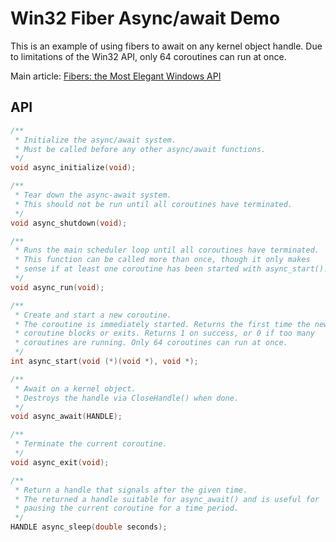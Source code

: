 # Win32 Fiber Async/await Demo

This is an example of using fibers to await on any kernel object handle.
Due to limitations of the Win32 API, only 64 coroutines can run at once.

Main article:
[Fibers: the Most Elegant Windows API](https://nullprogram.com/blog/2019/03/28/)

## API

```c
/**
 * Initialize the async/await system.
 * Must be called before any other async/await functions.
 */
void async_initialize(void);

/**
 * Tear down the async-await system.
 * This should not be run until all coroutines have terminated.
 */
void async_shutdown(void);

/**
 * Runs the main scheduler loop until all coroutines have terminated.
 * This function can be called more than once, though it only makes
 * sense if at least one coroutine has been started with async_start().
 */
void async_run(void);

/**
 * Create and start a new coroutine.
 * The coroutine is immediately started. Returns the first time the new
 * coroutine blocks or exits. Returns 1 on success, or 0 if too many
 * coroutines are running. Only 64 coroutines can run at once.
 */
int async_start(void (*)(void *), void *);

/**
 * Await on a kernel object.
 * Destroys the handle via CloseHandle() when done.
 */
void async_await(HANDLE);

/**
 * Terminate the current coroutine.
 */
void async_exit(void);

/**
 * Return a handle that signals after the given time.
 * The returned a handle suitable for async_await() and is useful for
 * pausing the current coroutine for a time period.
 */
HANDLE async_sleep(double seconds);
```
